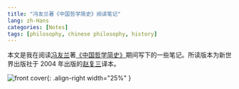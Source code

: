 ```yaml
---
title: "冯友兰著《中国哲学简史》阅读笔记"
lang: zh-Hans
categories: [Notes]
tags: [philosophy, chinese philosophy, history]
---
```


本文是我在阅读[冯友兰](https://zh.wikipedia.org/wiki/%E5%86%AF%E5%8F%8B%E5%85%B0)著[《中国哲学简史》](https://book.douban.com/subject/1021273/)期间写下的一些笔记。所读版本为新世界出版社于 2004 年出版的[赵复三](https://zh.wikipedia.org/wiki/%E8%B5%B5%E5%A4%8D%E4%B8%89)译本。

![front cover](https://img9.doubanio.com/view/subject/s/public/s1069364.jpg){: .align-right width="25%" }
